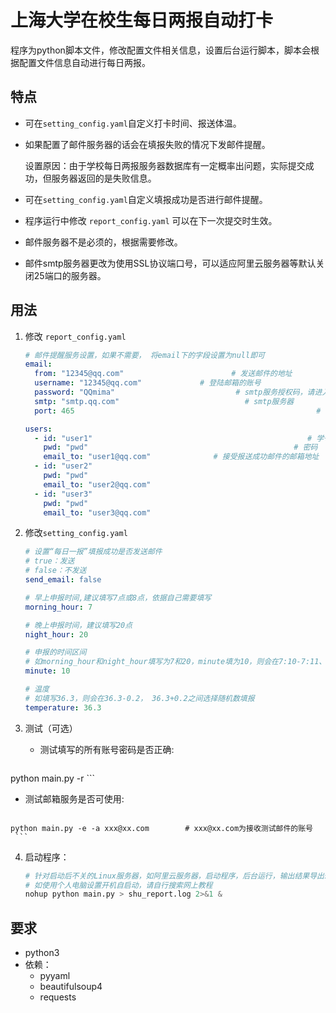 # 上海大学在校生每日两报自动打卡

程序为python脚本文件，修改配置文件相关信息，设置后台运行脚本，脚本会根据配置文件信息自动进行每日两报。

## 特点

- 可在`setting_config.yaml`自定义打卡时间、报送体温。

- 如果配置了邮件服务器的话会在填报失败的情况下发邮件提醒。

  设置原因：由于学校每日两报服务器数据库有一定概率出问题，实际提交成功，但服务器返回的是失败信息。

- 可在`setting_config.yaml`自定义填报成功是否进行邮件提醒。

- 程序运行中修改 `report_config.yaml` 可以在下一次提交时生效。

- 邮件服务器不是必须的，根据需要修改。

- 邮件smtp服务器更改为使用SSL协议端口号，可以适应阿里云服务器等默认关闭25端口的服务器。

## 用法
1. 修改 `report_config.yaml`

   ```yaml
   # 邮件提醒服务设置，如果不需要， 将email下的字段设置为null即可
   email:
     from: "12345@qq.com"                        # 发送邮件的地址
     username: "12345@qq.com"             # 登陆邮箱的账号
     password: "QQmima"                           # smtp服务授权码，请进入邮箱设置进行查看
     smtp: "smtp.qq.com"                            # smtp服务器
     port: 465                                                      # smtp服务器SSL协议端口号，大多数邮箱默认为465
   
   users:
     - id: "user1"                                                # 学号
       pwd: "pwd"                                              # 密码
       email_to: "user1@qq.com"              # 接受报送成功邮件的邮箱地址
     - id: "user2"
       pwd: "pwd"                         
       email_to: "user2@qq.com"
     - id: "user3"
       pwd: "pwd"
       email_to: "user3@qq.com"
   ```
   
2. 修改`setting_config.yaml`

   ```yaml
   # 设置“每日一报”填报成功是否发送邮件
   # true：发送
   # false：不发送
   send_email: false
   
   # 早上申报时间,建议填写7点或8点，依据自己需要填写
   morning_hour: 7
   
   # 晚上申报时间，建议填写20点
   night_hour: 20
   
   # 申报的时间区间
   # 如morning_hour和night_hour填写为7和20，minute填为10，则会在7:10-7:11、20:10-20:11进行填报
   minute: 10
   
   # 温度
   # 如填写36.3，则会在36.3-0.2， 36.3+0.2之间选择随机数填报
   temperature: 36.3
   ```

3. 测试（可选）

   - 测试填写的所有账号密码是否正确:

     ```python
python main.py -r
     ```
     
   - 测试邮箱服务是否可使用:

     ```python
    python main.py -e -a xxx@xx.com        # xxx@xx.com为接收测试邮件的账号
     ```
   
4. 启动程序：

   ```python
   # 针对启动后不关的Linux服务器，如阿里云服务器，启动程序，后台运行，输出结果导出shu_report.log中
   # 如使用个人电脑设置开机自启动，请自行搜索网上教程
   nohup python main.py > shu_report.log 2>&1 & 		  
   ```

## 要求

- python3
- 依赖：
  - pyyaml
  - beautifulsoup4
  - requests